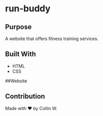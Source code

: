 # run-buddy

## Purpose
A website that offers fitness training services.

## Built With
* HTML
* CSS

##Website

## Contribution
Made with ❤️ by Collin W.

